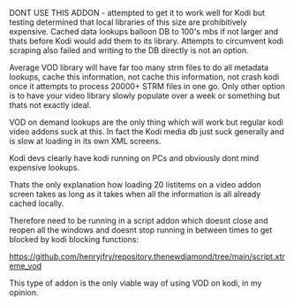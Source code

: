 DONT USE THIS ADDON - attempted to get it to work well for Kodi but testing determined that local libraries of this size are prohibitively expensive.
Cached data lookups balloon DB to 100's mbs if not larger and thats before Kodi would add them to its library.
Attempts to circumvent kodi scraping also failed and writing to the DB directly is not an option.

Average VOD library will have far too many strm files to do all metadata lookups, cache this information, not cache this information, not crash kodi once it attempts to process 20000+ STRM files in one go.
Only other option is to have your video library slowly populate over a week or something but thats not exactly ideal.

VOD on demand lookups are the only thing which will work but regular kodi video addons suck at this.
In fact the Kodi media db just suck generally and is slow at loading in its own XML screens.

Kodi devs clearly have kodi running on PCs and obviously dont mind expensive lookups.

Thats the only explanation how loading 20 listitems on a video addon screen takes as long as it takes when all the information is all already cached locally.

Therefore need to be running in a script addon which doesnt close and reopen all the windows and doesnt stop running in between times to get blocked by kodi blocking functions:

https://github.com/henryjfry/repository.thenewdiamond/tree/main/script.xtreme_vod

This type of addon is the only viable way of using VOD on kodi, in my opinion.

